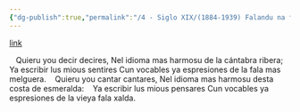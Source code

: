 ```yaml
---
{"dg-publish":true,"permalink":"/4 - Siglo XIX/(1884-1939) Falandu na faliella/","tags":["#Siglo_19","occidental","escrito","Valdés","Padre_Galo","poema"]}
---
```


[link](http://www.araz.net/escritores/fercoron.htm)

   Quieru you decir decires,
Nel idioma mas harmosu de la cántabra ribera;
   Ya escribir lus mious sentires
Cun vocables ya espresiones de la fala mas melguera.
   Quieru you cantar cantares,
Nel idioma mas harmosu desta costa de esmeralda:
   Ya escribir lus mious pensares
Cun vocables ya espresiones de la vieya fala xalda.